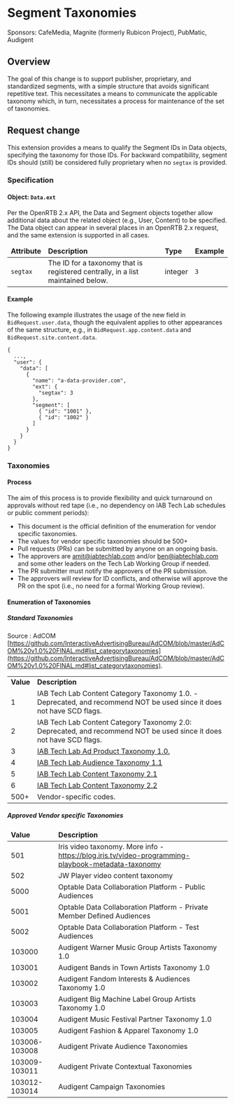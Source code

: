 # Segment Taxonomies

Sponsors: CafeMedia, Magnite (formerly Rubicon Project), PubMatic, Audigent

## Overview

The goal of this change is to support publisher, proprietary, and standardized segments, with a simple structure that avoids significant repetitive text. This necessitates a means to communicate the applicable taxonomy which, in turn, necessitates a process for maintenance of the set of taxonomies.

## Request change

This extension provides a means to qualify the Segment IDs in Data objects, specifying the taxonomy for those IDs. For backward compatibility, segment IDs should (still) be considered fully proprietary when no `segtax` is provided.

### Specification <a name="object"></a>

#### Object: `Data.ext`

Per the OpenRTB 2.x API, the Data and Segment objects together allow additional data about the related object (e.g., User, Content) to be specified. The Data object can appear in several places in an OpenRTB 2.x request, and the same extension is supported in all cases.

<table>
  <thead>
    <tr>
      <td>
        <strong>Attribute</strong>
      </td>
      <td>
        <strong>Description</strong>
      </td>
      <td>
        <strong>Type</strong>
      </td>
      <td>
        <strong>Example</strong>
      </td>
    </tr>
  </thead>
  <tbody>
    <tr>
      <td>
        <code>segtax</code>
      </td>
      <td>
        The ID for a taxonomy that is registered centrally, in a list maintained below.
      </td>
      <td>
        integer
      </td>
      <td>
        <code>3</code>
      </td>
    </tr>
  </tbody>
</table>

#### Example

The following example illustrates the usage of the new field in `BidRequest.user.data`, though the equivalent applies to other appearances of the same structure, e.g., in `BidRequest.app.content.data` and `BidRequest.site.content.data`.

```
{
  ...,
  "user": {
    "data": [
      {
        "name": "a-data-provider.com",
        "ext": {
          "segtax": 3
        },
        "segment": [
          { "id": "1001" },
          { "id": "1002" }
        ]
      }
    }
  }
}
```

### Taxonomies <a name="enum"></a>

#### Process

The aim of this process is to provide flexibility and quick turnaround on approvals without red tape (i.e., no dependency on IAB Tech Lab schedules or public comment periods):

* This document is the official definition of the enumeration for vendor specific taxonomies.
* The values for vendor specific taxonomies should be 500+
* Pull requests (PRs) can be submitted by anyone on an ongoing basis.
* The approvers are amit@iabtechlab.com and/or ben@iabtechlab.com and some other leaders on the Tech Lab Working Group if needed.
* The PR submitter must notify the approvers of the PR submission.
* The approvers will review for ID conflicts, and otherwise will approve the PR on the spot (i.e., no need for a formal Working Group review).

#### Enumeration of Taxonomies

##### Standard Taxonomies 
Source : AdCOM [https://github.com/InteractiveAdvertisingBureau/AdCOM/blob/master/AdCOM%20v1.0%20FINAL.md#list_categorytaxonomies](https://github.com/InteractiveAdvertisingBureau/AdCOM/blob/master/AdCOM%20v1.0%20FINAL.md#list_categorytaxonomies).


<table>
  <tr>
    <td><strong>Value</strong></td>
    <td><strong>Description</strong></td>
  </tr>
  <tr>
    <td>1</td>
    <td>IAB Tech Lab Content Category Taxonomy 1.0. - Deprecated, and recommend NOT be used since it does not have SCD flags. </td>
  </tr>
  <tr>
    <td>2</td>
    <td>IAB Tech Lab Content Category Taxonomy 2.0:  Deprecated, and recommend NOT be used since it does not have SCD flags.</td>
  </tr>
  <tr>
    <td>3</td>
    <td> <a href="https://iabtechlab.com/wp-content/uploads/2020/10/IABTL-Ad-Product-Taxonomy-1.0-Final.xlsx">IAB Tech Lab Ad Product Taxonomy 1.0.</A> </td>
  </tr>
  <tr>
    <td>4</td>
    <td><a href="https://iabtechlab.com/standards/audience-taxonomy/">IAB Tech Lab Audience Taxonomy 1.1</a></td>
  </tr>
  <tr>
    <td>5</td>
    <td><a href="https://iabtechlab.com/standards/content-taxonomy/">IAB Tech Lab Content Taxonomy 2.1</a></td>
  </tr>
    <tr>
    <td>6</td>
    <td><a href="https://iabtechlab.com/standards/content-taxonomy/">IAB Tech Lab Content Taxonomy 2.2</a></td>
  </tr>

  <tr>
    <td>500+</td>
    <td>Vendor-specific codes.</td>
  </tr>
</table>


##### Approved Vendor specific Taxonomies 
<table>
  <thead>
    <tr>
      <td>
        <strong>Value</strong>
      </td>
      <td>
        <strong>Description</strong>
      </td>
    </tr>
  </thead>
    <tbody>
	<tr>
      <td>501</td>
      <td>
        Iris video taxonomy. More info - <a href="https://blog.iris.tv/video-programming-playbook-metadata-taxonomy">https://blog.iris.tv/video-programming-playbook-metadata-taxonomy</a>
      </td>
    </tr>
      <tr>
      	<td>502</td><td>JW Player video content taxonomy</td>
      </tr>
  <tr>
    <td>5000</td>
    <td>Optable Data Collaboration Platform - Public Audiences</td>
  </tr>
  <tr>
    <td>5001</td>
    <td>Optable Data Collaboration Platform - Private Member Defined Audiences</td>
  </tr>
  <tr>
    <td>5002</td>
    <td>Optable Data Collaboration Platform - Test Audiences</td>
  </tr>
  <tr>
      <td>103000</td>
      <td>
        Audigent Warner Music Group Artists Taxonomy 1.0
      </td>
    </tr>
  <tr>
      <td>103001</td>
      <td>
        Audigent Bands in Town Artists Taxonomy 1.0
      </td>
    </tr>
  <tr>
      <td>103002</td>
      <td>
        Audigent Fandom Interests & Audiences Taxonomy 1.0
      </td>
    </tr>
  <tr>
      <td>103003</td>
      <td>
        Audigent Big Machine Label Group Artists Taxonomy 1.0
      </td>
    </tr>
  <tr>
      <td>103004</td>
      <td>
        Audigent Music Festival Partner Taxonomy 1.0
      </td>
    </tr>
  <tr>
      <td>103005</td>
      <td>
        Audigent Fashion & Apparel Taxonomy 1.0
      </td>
    </tr>
  <tr>
      <td>103006-103008</td>
      <td>
        Audigent Private Audience Taxonomies
      </td>
    </tr>
  <tr>
      <td>103009-103011</td>
      <td>
        Audigent Private Contextual Taxonomies
      </td>
    </tr>
  <tr>
      <td>103012-103014</td>
      </td>
      <td>
        Audigent Campaign Taxonomies
      </td>
    </tr>
  </tbody>
</table>
